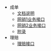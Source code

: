
* 成单
  * [文档说明](文档说明)
  * [网销1业务接口](网销1业务接口)
  * [网销2业务接口](网销2业务接口)
  * [附录](附录)
* 理赔
  * [理赔接口](理赔接口)
